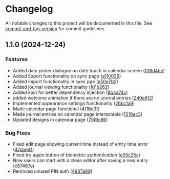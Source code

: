 # Changelog

All notable changes to this project will be documented in this file. See [commit-and-tag-version](https://github.com/absolute-version/commit-and-tag-version) for commit guidelines.

## 1.1.0 (2024-12-24)


### Features

* Added date picker dialogue on date touch in calendar screen ([018d4be](https://github.com/Zubayer204/Zidary/commit/018d4be5b45fc6b5faf03f67320a62f0144776b8))
* Added Export functionality on sync page ([a110039](https://github.com/Zubayer204/Zidary/commit/a1100394d9988df4a86a7cc0f93ffd1473af6bf1))
* Added import functionality in sync pge ([e50e7b2](https://github.com/Zubayer204/Zidary/commit/e50e7b2385dcf09b393dd13bf5bb04466d132d82))
* Added journal viewing functionality ([fd1b262](https://github.com/Zubayer204/Zidary/commit/fd1b262a8b4f7785407c59eea1f0fee033b6a3ed))
* Added koin for better dependency injection ([9b4a74c](https://github.com/Zubayer204/Zidary/commit/9b4a74ca85fd454ed6abf97bbc30bdc7e3a94344))
* added welcome animation if there are no journal entries ([240e6f2](https://github.com/Zubayer204/Zidary/commit/240e6f27c3c30d4e0382c1c5e341630a46cf0db0))
* Implemented appearance settings functionality ([26bc1a9](https://github.com/Zubayer204/Zidary/commit/26bc1a946aa0e996899440b0f979d9b10e83a4fe))
* Made calendar page functional ([4f16e0f](https://github.com/Zubayer204/Zidary/commit/4f16e0f969f9209df298ecf1006942b791634e32))
* Made journal entries on calendar page interactable ([1216ac3](https://github.com/Zubayer204/Zidary/commit/1216ac366b56390dcf534461f878631364385cc4))
* Updated designs in calendar page ([7f49c86](https://github.com/Zubayer204/Zidary/commit/7f49c86665bf880d21fb28013e9727a28338236b))


### Bug Fixes

* Fixed edit page showing current time instead of entry time error ([47dae4f](https://github.com/Zubayer204/Zidary/commit/47dae4fd08e33ffbf92eaeb1b4a95e2fff13b20c))
* Fixed try again button of biometric authentication ([e05c25c](https://github.com/Zubayer204/Zidary/commit/e05c25cdecfbb0289768e42080cd4311698b4eb2))
* Now users can start with a clean editor after saving a new entry ([c87467e](https://github.com/Zubayer204/Zidary/commit/c87467e63d295f559b3932075ad2a7ce822d3899))
* Removed unused PIN auth ([4887a89](https://github.com/Zubayer204/Zidary/commit/4887a898b6de2739b2c49a9b3f194e321c18b32e))
